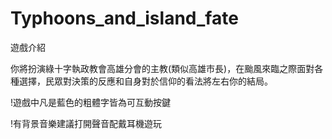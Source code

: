 # Typhoons_and_island_fate

遊戲介紹

你將扮演綠十字執政教會高雄分會的主教(類似高雄市長)，在颱風來臨之際面對各種選擇，民眾對決策的反應和自身對於信仰的看法將左右你的結局。 

!遊戲中凡是藍色的粗體字皆為可互動按鍵

!有背景音樂建議打開聲音配戴耳機遊玩
